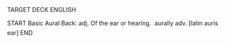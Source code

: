 TARGET DECK
ENGLISH

START
Basic
Aural
Back: adj. Of the ear or hearing.  aurally adv. [latin auris ear]
END
